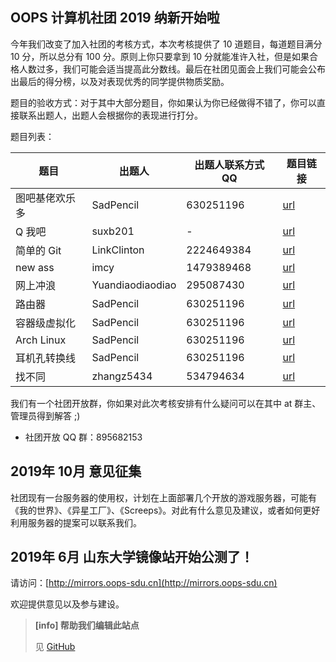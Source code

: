 ## OOPS 计算机社团 2019 纳新开始啦
今年我们改变了加入社团的考核方式，本次考核提供了 10 道题目，每道题目满分 10 分，所以总分有 100 分。原则上你只要拿到 10 分就能准许入社，但是如果合格人数过多，我们可能会适当提高此分数线。最后在社团见面会上我们可能会公布出最后的得分榜，以及对表现优秀的同学提供物质奖励。

题目的验收方式：对于其中大部分题目，你如果认为你已经做得不错了，你可以直接联系出题人，出题人会根据你的表现进行打分。

题目列表：

| 题目           | 出题人           | 出题人联系方式 QQ | 题目链接 |
| -------------- | ---------------- | ----------------- | -------- |
| 图吧基佬欢乐多 | SadPencil        | 630251196         |     [url](https://oops-sdu.cn/article/%E7%BA%B3%E6%96%B0_2019/%E9%A2%98%E7%9B%AE%E4%B8%80.html)     |
| Q 我吧         | suxb201          | -                 |   [url](https://oops-sdu.cn/article/%E7%BA%B3%E6%96%B0_2019/%E9%A2%98%E7%9B%AE%E4%BA%8C.html)       |
| 简单的 Git     | LinkClinton      | 2224649384        |   [url](https://oops-sdu.cn/article/%E7%BA%B3%E6%96%B0_2019/%E9%A2%98%E7%9B%AE%E4%B8%89.html)       |
| new ass        | imcy             | 1479389468        |  [url](https://oops-sdu.cn/article/%E7%BA%B3%E6%96%B0_2019/%E9%A2%98%E7%9B%AE%E5%9B%9B.html)        |
| 网上冲浪       | Yuandiaodiaodiao | 295087430         |    [url](https://oops-sdu.cn/article/%E7%BA%B3%E6%96%B0_2019/%E9%A2%98%E7%9B%AE%E4%BA%94.html)      |
| 路由器         | SadPencil        | 630251196         |   [url](https://oops-sdu.cn/article/%E7%BA%B3%E6%96%B0_2019/%E9%A2%98%E7%9B%AE%E5%85%AD.html)       |
| 容器级虚拟化   | SadPencil        | 630251196         |    [url](https://oops-sdu.cn/article/%E7%BA%B3%E6%96%B0_2019/%E9%A2%98%E7%9B%AE%E4%B8%83.html)      |
| Arch Linux     | SadPencil        | 630251196         |   [url](https://oops-sdu.cn/article/%E7%BA%B3%E6%96%B0_2019/%E9%A2%98%E7%9B%AE%E5%85%AB.html)       |
| 耳机孔转换线   | SadPencil        | 630251196         |     [url](https://oops-sdu.cn/article/%E7%BA%B3%E6%96%B0_2019/%E9%A2%98%E7%9B%AE%E4%B9%9D.html)     |
| 找不同         | zhangz5434       | 534794634         |    [url](https://oops-sdu.cn/article/%E7%BA%B3%E6%96%B0_2019/%E9%A2%98%E7%9B%AE%E5%8D%81.html)      |

我们有一个社团开放群，你如果对此次考核安排有什么疑问可以在其中 at 群主、管理员得到解答 ;)
- 社团开放 QQ 群：895682153

## 2019年 10月 意见征集
社团现有一台服务器的使用权，计划在上面部署几个开放的游戏服务器，可能有《我的世界》、《异星工厂》、《Screeps》。对此有什么意见及建议，或者如何更好利用服务器的提案可以联系我们。

## 2019年 6月 山东大学镜像站开始公测了！

请访问：[http://mirrors.oops-sdu.cn](http://mirrors.oops-sdu.cn)

欢迎提供意见以及参与建设。




> **[info] 帮助我们编辑此站点**
>
> 见 [GitHub](https://github.com/oops-sdu/oops-sdu.cn/blob/master/how_to_use.md)

